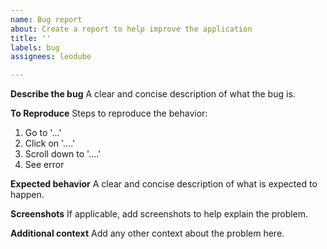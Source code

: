 ```yaml
---
name: Bug report
about: Create a report to help improve the application
title: ''
labels: bug
assignees: leodube

---
```


**Describe the bug**
A clear and concise description of what the bug is.

**To Reproduce**
Steps to reproduce the behavior:
1. Go to '...'
2. Click on '....'
3. Scroll down to '....'
4. See error

**Expected behavior**
A clear and concise description of what is expected to happen.

**Screenshots**
If applicable, add screenshots to help explain the problem.

**Additional context**
Add any other context about the problem here.
